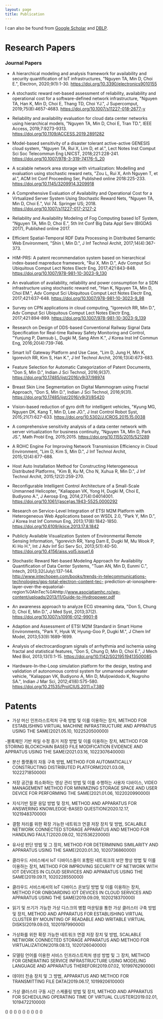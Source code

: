 ```yaml
---
layout: page
title: Publication
---
```



I can also be found from [Google Scholar](https://scholar.google.com/citations?user=seokhoson) and [DBLP](https://dblp.uni-trier.de/pers/hd/s/Son:Seokho).


# Research Papers

### Journal Papers

- A hierarchical modeling and analysis framework for availability and security quantification of IoT infrastructures, "Nguyen TA, Min D, Choi E.", Electron,  2020;9(1):1-30. https://doi.org/10.3390/electronics9010155

- A stochastic reward net-based assessment of reliability, availability and operational cost for a software-defined network infrastructure, "Nguyen TA, Han K, Min D, Choi E, Thang TD, Choi YJ.", J Supercomput,  2019;75(8):4657-4683. https://doi.org/10.1007/s11227-018-2677-y

- Reliability and availability evaluation for cloud data center networks using hierarchical models, "Nguyen TA, Min D, Choi E, Tran TD.", IEEE Access,  2019;7:9273-9313. https://doi.org/10.1109/ACCESS.2019.2891282

- Model-based sensitivity of a disaster tolerant active-active GENESIS cloud system, "Nguyen TA, Rui X, Lim D, et al.", Lect Notes Inst Comput Sci Soc Telecommun Eng LNICST,  2018;221:228-241. https://doi.org/10.1007/978-3-319-74176-5_20

- A scalable network area storage with virtualization: Modelling and evaluation using stochastic reward nets, "Zou L, Rui X, Anh Nguyen T, et al.", ACM Int Conf Proceeding Ser,  Published online 2018:225-233. https://doi.org/10.1145/3209914.3209918

- A Comprehensive Evaluation of Availability and Operational Cost for a Virtualized Server System Using Stochastic Reward Nets, "Nguyen TA, Min D, Choi E.", Vol 74. Springer US; 2018. https://doi.org/10.1007/s11227-017-2127-2

- Reliability and Availability Modeling of Fog Computing based IoT System, "Nguyen TA, Min D, Choi E.", 5th Int Conf Big Data Appl Serv (BIGDAS 2017),  Published online 2017.

- Efficient Spatial-Temporal RDF Data Processing in Distributed Semantic Web Environment, "Shin I, Min D.", J Inf Technol Archit,  2017;14(4):367-373.

- HIM-PRS: A patent recommendation system based on hierarchical index-based mapreduce framework, "Rui X, Min D.", Adv Comput Sci Ubiquitous Comput Lect Notes Electr Eng,  2017;421:843-848. https://doi.org/10.1007/978-981-10-3023-9_130

- An evaluation of availability, reliability and power consumption for a SDN infrastructure using stochastic reward net, "Han K, Nguyen TA, Min D, Choi EM.", Adv Comput Sci Ubiquitous Comput Lect Notes Electr Eng,  2017;421:637-648. https://doi.org/10.1007/978-981-10-3023-9_98

- Survey on CPN applications in cloud computing, "Igorevich RR, Min D.", Adv Comput Sci Ubiquitous Comput Lect Notes Electr Eng,  2017;421:894-899. https://doi.org/10.1007/978-981-10-3023-9_139

- Research on Design of DDS-based Conventional Railway Signal Data Specification for Real-time Railway Safety Monitoring and Control, "Yunjung P, Damsub L, Dugki M, Sang Ahm K.", J Korea Inst Inf Commun Eng,  2016;20(4):739-746.

- Smart IoT Gateway Platform and Use Case, "Lim D, Jung H, Min K, Igorevich RR, Kim S, Han K.", J Inf Technol Archit,  2016;13(4):673-683.

- Feature Selection for Automatic Categorization of Patent Documents, "Don S, Min D.", Indian J Sci Technol,  2016;9(37). https://doi.org/10.17485/ijst/2016/v9i37/98974

- Breast Skin Line Segmentation on Digital Mammogram using Fractal Approach, "Don S, Min D.", Indian J Sci Technol,  2016;9(31). https://doi.org/10.17485/ijst/2016/v9i31/85420

- Vision-based reduction of gyro drift for intelligent vehicles, "Kyung MG, Nguyen DK, Kang T, Min D, Lee JO.", J Inst Control Robot Syst,  2015;21(7):627-633. https://doi.org/10.5302/J.ICROS.2015.15.0038

- A comprehensive sensitivity analysis of a data center network with server virtualization for business continuity, "Nguyen TA, Min D, Park JS.", Math Probl Eng,  2015;2015. https://doi.org/10.1155/2015/521289

- A ROHC Engine For Improving Network Transmission Efficiency in Cloud Environment, "Lim D, Kim S, Min D.", J Inf Technol Archit,  2015;12(4):677-688.

- Host Auto Installation Method for Constructing Heterogeneous Distributed Platforms, "Kim B, Ku M, Cho N, Xuhua R, Min D.", J Inf Technol Archit,  2015;12(2):259-270.

- Reconfigurable Intelligent Control Architecture of a Small-Scale Unmanned Helicopter, "Kaliappan VK, Yong H, Dugki M, Choi E, Budiyono A.", J Aerosp Eng,  2014;27(4):04014001. https://doi.org/10.1061/(asce)as.1943-5525.0000292

- Research on Service-Level Integration of ETSI M2M Platform with Heterogeneous Web Applications based on WSDL 2.0, "Park Y, Min D.", J Korea Inst Inf Commun Eng,  2013;17(8):1842-1850. https://doi.org/10.6109/jkiice.2013.17.8.1842

- Publicly Available Visualization System of Environmental Remote Sensing Information, "Igorevich RR, Yang Dam E, Dugki M, Mu Wook P, Ki Ho H.", Int J Adv Inf Sci Serv Sci,  2013;5(1):40-50. https://doi.org/10.4156/aiss.vol5.issue1.6

- Stochastic Reward Net-based Modeling Approach for Availability Quantification of Data Center Systems, "Tuan AN, Min D, Eunmi C.", Intech,  2013;32(July):137-144. http://www.intechopen.com/books/trends-in-telecommunications-technologies/gps-total-electron-content-tec- prediction-at-ionosphere-layer-over-the-equatorial-region%0AInTec%0Ahttp://www.asociatiamhc.ro/wp-content/uploads/2013/11/Guide-to-Hydropower.pdf

- An awareness approach to analyze ECG streaming data, "Don S, Chung D, Choi E, Min D.", J Med Syst,  2013;37(2). https://doi.org/10.1007/s10916-012-9901-8

- Adaption and Assessment of ETSI M2M Standard in Smart Home Environments, "Park Y, Hyuk W, Hyung-Goo P, Dugki M.", J Chem Inf Model,  2013;53(9):1689-1699.

- Analysis of electrocardiogram signals of arrhythmia and ischemia using fractal and statistical features, "Don S, Chung D, Min D, Choi E.", J Mech Med Biol,  2013;13(1):1-15. https://doi.org/10.1142/S0219519413500085

- Hardware-In-the-Loop simulation platform for the design, testing and validation of autonomous control system for unmanned underwater vehicle, "Kaliappan VK, Budiyono A, Min D, Muljowidodo K, Nugroho SA.", Indian J Mar Sci,  2012;41(6):575-580. https://doi.org/10.21535/ProICIUS.2011.v7.380


# Patents

- 가상 머신 인프라스트럭처 구축 방법 및 이를 이용하는 장치, METHOD FOR ESTABLISHING VIRTUAL MACHINE INFRASTRUCTURE AND APPRATUS USING THE SAME(2021.05.10, 1022520500000)

-블록체인 기반 파일 수정 증거 저장 방법 및 이를 이용하는 장치, METHOD FOR STORING BLOCKCHAIN BASED FILE MODIFICATION EVIDENCE AND APPRATUS USING THE SAME(2021.03.16, 1022307640000)

- 분산 플랫폼의 자동 구축 방법, METHOD FOR AUTOMATICALLY CONSTRUCTING DISTRIBUTED PLATFORM(2021.03.08, 1022271850000)

- 저장 공간을 최소화하는 영상 관리 방법 및 이를 수행하는 사용자 디바이스, VIDEO MANAGEMENT METHOD FOR MINIMIZING STORAGE SPACE AND USER DEVICE FOR PERFORMING THE SAME(2021.01.06, 1022020990000)

- 지식기반 질문 응답 방법 및 장치, METHOD AND APPARATUS FOR ANSWERING KNOWLEDGE-BASED QUESTION(2020.12.17, 1021948370000)

- 결함 처리를 위한 확장 가능한 네트워크 연결 저장 장치 및 방법, SCALABLE NETWORK CONNECTED STORAGE APPARATUS AND METHOD FOR HANDLING FAULT(2020.09.02, 1021536220000)

- 유사성 판단 방법 및 그 장치, METHOD FOR DETERMINING SIMILARITY AND APPARATUS USING THE SAME(2020.01.30, 1020736860000)

- 클라우드 서비스에서 IoT 디바이스들이 포함된 네트워크의 보안 향상 방법 및 이를 이용하는 장치, METHOD FOR IMPROVING SECURITY OF NETWORK WITH IOT DEVICES IN CLOUD SERVICES AND APPARATUS USING THE SAME(2019.09.11, 1020228550000)

- 클라우드 서비스에서의 IoT 디바이스 온보딩 방법 및 이를 이용하는 장치, METHOD FOR ONBOARDING IOT DEVICES IN CLOUD SERVICES AND APPARATUS USING THE SAME(2019.09.09, 1020218370000)

- 읽기 및 쓰기가 가능한 가상 디스크의 병합 마운팅을 통한 가상 클러스터 구축 방법 및 장치, METHOD AND APPARATUS FOR ESTABLISHING VIRTUAL CLUSTER BY MOUNTING OF READABLE AND WRITABLE VIRTUAL DISKS(2019.09.03, 1020197990000)

- 가상화를 위한 확장 가능한 네트워크 연결 저장 장치 및 방법, SCALABLE NETWORK CONNECTED STORAGE APPARATUS AND METHOD FOR VIRTUALIZATION(2019.08.13, 1020126040000)

- 모델링 언어를 이용한 서비스 인프라스트럭처 생성 방법 및 그 장치, METHOD FOR GENERATING SERVICE INFRASTRUCTURE USING MODELING LANGUAGE AND APPARATUS THEREFOR(2019.07.02, 1019976290000)

- 데이터 전송 장치 및 그 방법, APPARATUS AND METHOD FOR TRANSMITTING FILE DATA(2019.06.17, 1019920610000)
- 가상 클러스터 구동 시간 스케줄링 방법 및 장치, METHOD AND APPARATUS FOR SCHEDULING OPERATING TIME OF VIRTUAL CLUSTER(2019.02.01, 1019472210000)



()
()
()
()
()
()
()
()
()
